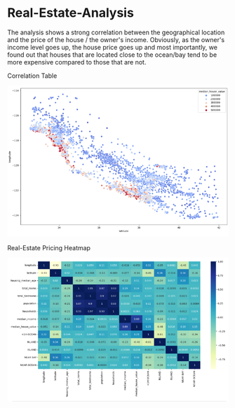 # Real-Estate-Analysis

The analysis shows a strong correlation between the geographical location and the price of the house / the owner's income.
Obviously, as the owner's income level goes up, the house price goes up and most importantly, we found out that houses that are located close to the ocean/bay tend to be more expensive compared to 
those that are not.

Correlation Table

![Alt_text](KakaoTalk_20250901_191014173.png)

Real-Estate Pricing Heatmap

![Alt_text](KakaoTalk_20250901_191103060.png)
